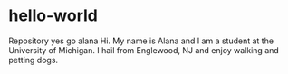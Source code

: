 # hello-world
Repository yes go alana 
Hi.  My name is Alana and I am a student at the University of Michigan. I hail from Englewood, NJ and enjoy walking and petting dogs.  
